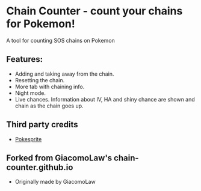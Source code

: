 # Chain Counter - count your chains for Pokemon!
A tool for counting SOS chains on Pokemon

## Features:
* Adding and taking away from the chain.
* Resetting the chain.
* More tab with chaining info.
* Night mode.
* Live chances. Information about IV, HA and shiny chance are shown and chain as the chain goes up.

## Third party credits
- [Pokesprite](https://github.com/msikma/pokesprite)

## Forked from GiacomoLaw's chain-counter.github.io
- Originally made by GiacomoLaw
